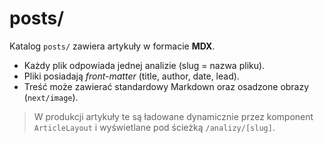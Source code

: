 # posts/

Katalog `posts/` zawiera artykuły w formacie **MDX**.

- Każdy plik odpowiada jednej analizie (slug = nazwa pliku).
- Pliki posiadają *front-matter* (title, author, date, lead).
- Treść może zawierać standardowy Markdown oraz osadzone obrazy (`next/image`).

> W produkcji artykuły te są ładowane dynamicznie przez komponent `ArticleLayout` i wyświetlane pod ścieżką `/analizy/[slug]`.
